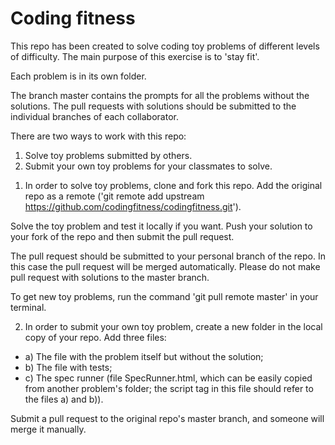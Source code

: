 Coding fitness
==============

This repo has been created to solve coding toy problems of different levels of difficulty. The main purpose of this exercise is to 'stay fit'.

Each problem is in its own folder.

The branch master contains the prompts for all the problems without the solutions.
The pull requests with solutions should be submitted to the individual branches of each collaborator.

There are two ways to work with this repo:
1. Solve toy problems submitted by others.
2. Submit your own toy problems for your classmates to solve.

1) In order to solve toy problems, clone and fork this repo.
Add the original repo as a remote ('git remote add upstream https://github.com/codingfitness/codingfitness.git').

Solve the toy problem and test it locally if you want.
Push your solution to your fork of the repo and then submit the pull request.

The pull request should be submitted to your personal branch of the repo. In this case the pull request will be merged automatically.
Please do not make pull request with solutions to the master branch.

To get new toy problems, run the command 'git pull remote master' in your terminal.

2) In order to submit your own toy problem, create a new folder in the local copy of your repo. Add three files:
- a) The file with the problem itself but without the solution;
- b) The file with tests;
- c) The spec runner (file SpecRunner.html, which can be easily copied from another problem's folder; the script tag in this file should refer to the files a) and b)).

Submit a pull request to the original repo's master branch, and someone will merge it manually. 